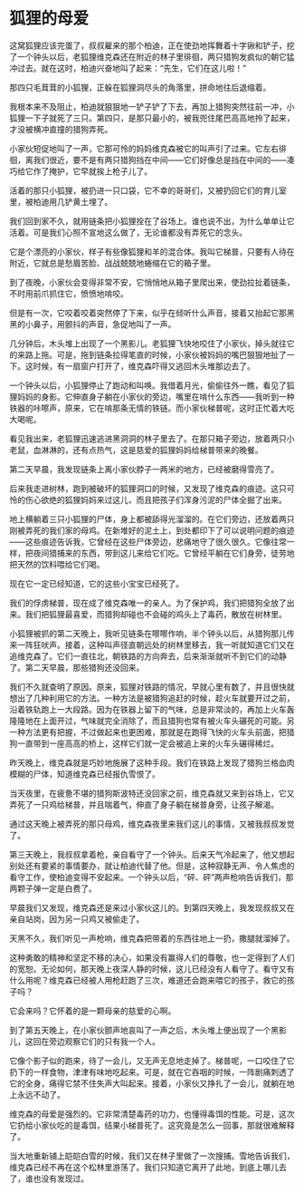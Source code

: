 # 狐狸的母爱

这窝狐狸应该完蛋了，叔叔雇来的那个柏迪，正在使劲地挥舞着十字锹和铲子，挖了一个钟头以后，老狐狸维克森还在附近的林子里徘徊，两只猎狗发疯似的朝它猛冲过去。就在这时，柏迪兴奋地叫了起来：“先生，它们在这儿啦！” 

那四只毛茸茸的小狐狸，正躲在狐狸洞尽头的角落里，拼命地往后退缩着。 

我根本来不及阻止，柏迪就狠狠地一铲子铲了下去，再加上猎狗突然往前一冲，小狐狸一下子就死了三只。第四只，是那只最小的，被我兜住尾巴高高地拎了起来，才没被横冲直撞的猎狗弄死。 

小家伙短促地叫了一声，它那可怜的妈妈维克森被它的叫声引了过来。它左右徘徊，离我们很近，要不是有两只猎狗挡在中间——它们好像总是挡在中间的——凑巧给它作了掩护，它早就挨上枪子儿了。 

活着的那只小狐狸，被扔进一只口袋，它不幸的哥哥们，又被扔回它们的育儿室里，被柏迪用几铲黄土埋了。 

我们回到家不久，就用链条把小狐狸拴在了谷场上。谁也说不出，为什么单单让它活着。可是我们心照不宣地这么做了，无论谁都没有弄死它的念头。 

它是个漂亮的小家伙，样子有些像狐狸和羊的混合体。我叫它梯普，只要有人待在附近，它就总是愁眉苦脸、战战兢兢地蜷缩在它的箱子里。 

到了夜晚，小家伙会变得非常不安，它悄悄地从箱子里爬出来，使劲拉扯着链条，不时用前爪抓住它，愤愤地啃咬。 

但是有一次，它咬着咬着突然停了下来，似乎在倾听什么声音，接着又抬起它那黑黑的小鼻子，用颤抖的声音，急促地叫了一声。 

几分钟后，木头堆上出现了一个黑影儿。老狐狸飞快地咬住了小家伙，掉头就往它的来路上拖。可是，拖到链条拉得笔直的时候，小家伙被妈妈的嘴巴狠狠地扯了一下。这时候，有一扇窗户打开了，维克森吓得又逃回木头堆那边去了。 

一个钟头以后，小狐狸停止了跑动和叫唤。我借着月光，偷偷往外一瞧，看见了狐狸妈妈的身影。它伸直身子躺在小家伙的旁边，嘴里在啃什么东西——我听到一种铁器的咔嚓声，原来，它在啃那条无情的铁链。而小家伙梯普呢，这时正忙着大吃大喝呢。 

看见我出来，老狐狸迅速逃进黑洞洞的林子里去了。在那只箱子旁边，放着两只小老鼠，血淋淋的，还有点热气，这是慈爱的狐狸妈妈给梯普带来的晚餐。 

第二天早晨，我发现链条上离小家伙脖子一两米的地方，已经被磨得雪亮了。 

后来我走进树林，跑到被破坏的狐狸洞口的时候，又发现了维克森的痕迹。这只可怜的伤心欲绝的狐狸妈妈来过这儿，而且把孩子们浑身污泥的尸体全掘了出来。 

地上横躺着三只小狐狸的尸体，身上都被舔得光溜溜的。在它们旁边，还放着两只刚被弄死的我们家的母鸡。在新堆好的泥土上，到处都印下了可以说明问题的痕迹——这些痕迹告诉我，它曾经在这些尸体旁边，悲痛地守了很久很久。它像往常一样，把夜间猎捕来的东西，带到这儿来给它们吃。它曾经平躺在它们身旁，徒劳地把天然的饮料喂给它们喝。 

现在它一定已经知道，它的这些小宝宝已经死了。 

我们的俘虏梯普，现在成了维克森唯一的亲人。为了保护鸡，我们把猎狗全放了出来。我们把狐狸最喜爱，而猎狗却碰也不会碰的鸡头上了毒药，散放在树林里。 

小狐狸被抓的第二天晚上，我听见链条在嚓嚓作响，半个钟头以后，从猎狗那儿传来一阵狂吠声。接着，这种叫声径直朝远处的树林里移去，我一听就知道它们又在追维克森了。它们一直往北，朝铁路的方向奔去，后来渐渐就听不到它们的动静了。第二天早晨，那些猎狗还没回来。 

我们不久就查明了原因。原来，狐狸对铁路的情况，早就心里有数了，并且很快就想出了几种利用它的方法。一种方法是被猎狗追赶的时候，趁火车就要开过之前，沿着铁轨跑上一大段路。因为在铁器上留下的气味，总是非常淡的，再加上火车轰隆隆地在上面开过，气味就完全消除了，而且猎狗也常有被火车头碾死的可能。另一种方法更有把握，不过做起来也更困难，那就是在跑得飞快的火车头前面，把猎狗一直带到一座高高的桥上，这样它们就一定会被追上来的火车头碾得稀烂。 

昨天晚上，维克森就是巧妙地施展了这种手段。我们在铁路上发现了猎狗兰格血肉模糊的尸体，知道维克森已经报仇雪恨了。 

当天夜里，在疲惫不堪的猎狗斯波特还没回家之前，维克森就又来到谷场上，它又弄死了一只鸡给梯普，并且喘着气，伸直了身子躺在梯普身旁，让孩子解渴。 

通过这天晚上被弄死的那只母鸡，维克森夜里来我们这儿的事情，又被我叔叔发觉了。 

第三天晚上，我叔叔拿着枪，亲自看守了一个钟头。后来天气冷起来了，他又想起别处还有要紧的事情要办，就让柏迪代替了他。但是，这种寂静无声、令人焦虑的看守工作，使柏迪变得不安起来。一个钟头以后，“砰、砰”两声枪响告诉我们，那两颗子弹一定是白费了。 

早晨我们又发现，维克森还是来过小家伙这儿的。到第四天晚上，我发现叔叔又在亲自站岗，因为另一只鸡又被偷走了。 

天黑不久，我们听见一声枪响，维克森把带着的东西往地上一扔，撒腿就溜掉了。 

这种勇敢的精神和坚定不移的决心，如果没有赢得人们的尊敬，也一定得到了人们的宽恕。无论如何，那天晚上夜深人静的时候，这儿已经没有人看守了。看守又有什么用呢？维克森已经被人用枪赶跑了三次，难道还会跑来喂它的孩子，救它的孩子吗？ 

它会来吗？它怀着的是一颗母亲的慈爱的心啊。 

到了第五天晚上，在小家伙颤声地哀叫了一声之后，木头堆上便出现了一个黑影儿，这回在旁边观察它们的只有我一个人。 

它像个影子似的跑来，待了一会儿，又无声无息地走掉了。梯普呢，一口咬住了它扔下的一样食物，津津有味地吃起来。可是，就在它吞咽的时候，一阵剧痛刺透了它的全身，痛得它禁不住失声大叫起来。接着，小家伙又挣扎了一会儿，就躺在地上永远不动了。 

维克森的母爱是强烈的。它非常清楚毒药的功力，也懂得毒饵的性能。可是，这次它扔给小家伙吃的是毒饵，结果小梯普死了。这究竟是怎么一回事，那就很难解释了。 

当大地重新铺上皑皑白雪的时候，我们又在林子里做了一次搜捕。雪地告诉我们，维克森已经不再在这个松林里游荡了。我们只知道它离开了此地，到底上哪儿去了，谁也没有发现过。